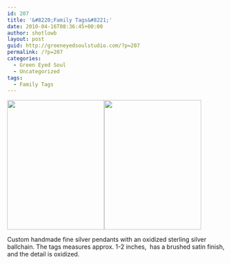 ```yaml
---
id: 207
title: '&#8220;Family Tags&#8221;'
date: 2010-04-16T08:36:45+00:00
author: shotlowb
layout: post
guid: http://greeneyedsoulstudio.com/?p=207
permalink: /?p=207
categories:
  - Green Eyed Soul
  - Uncategorized
tags:
  - Family Tags
---
```

<a rel="attachment wp-att-208" href="http://greeneyedsoulstudio.com/green-eye-soul/family-tags-2/attachment/elizapagecollection-071-2/"><img class="alignnone size-medium wp-image-208" title="elizapagecollection 071" src="http://greeneyedsoulstudio.com/wp-content/uploads/2010/04/elizapagecollection-0711-225x300.jpg" alt="" width="225" height="300" /></a><a rel="attachment wp-att-209" href="http://greeneyedsoulstudio.com/green-eye-soul/family-tags-2/attachment/elizapagecollection-076/"><img class="alignnone size-medium wp-image-209" title="elizapagecollection 076" src="http://greeneyedsoulstudio.com/wp-content/uploads/2010/04/elizapagecollection-076-225x300.jpg" alt="" width="225" height="300" /></a>

Custom handmade fine silver pendants with an oxidized sterling silver ballchain. The tags measures approx. 1-2 inches,  has a brushed satin finish, and the detail is oxidized.